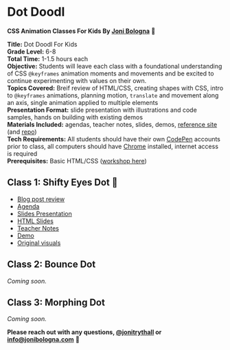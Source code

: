 # Dot Doodl
**CSS Animation Classes For Kids By [Joni Bologna](https://twitter.com/JoniTrythall)** 🐷

**Title:** Dot Doodl For Kids<br>
**Grade Level:** 6-8<br>
**Total Time:** 1-1.5 hours each<br>
**Objective:** Students will leave each class with a foundational understanding of CSS `@keyframes` animation moments and movements and be excited to continue experimenting with values on their own.<br> 
**Topics Covered:** Breif review of HTML/CSS, creating shapes with CSS, intro to `@keyframes` animations, planning motion, `translate` and movement along an axis, single animation applied to multiple elements<br>
**Presentation Format:** slide presentation with illustrations and code samples, hands on building with existing demos<br>
**Materials Included:** agendas, teacher notes, slides, demos, [reference site](http://www.dotdoodl.com/) (and [repo](https://github.com/jonitrythall/dotdoodl))<br> 
**Tech Requirements:** All students should have their own [CodePen](http://codepen.io/) accounts prior to class, all computers should have [Chrome](https://www.google.com/chrome/) installed, internet access is required<br>
**Prerequisites:** Basic HTML/CSS ([workshop here](https://github.com/jonitrythall/tutstownworkshop))<br>

## Class 1: Shifty Eyes Dot 🔵

* [Blog post review]()
* [Agenda](https://docs.google.com/document/d/1rv8SkQwUP-PGetV-ByROscOrxmsI6re2dkUQq3-cZl4/edit?usp=sharing)
* [Slides Presentation](http://slides.com/jonibologna/intro-to-css-animation-1-kids#/)
* [HTML Slides](https://github.com/jonitrythall/dotdoodl-kid-classes/blob/master/class-one-slides.html)
* [Teacher Notes](https://docs.google.com/document/d/1q3igOFoHnfXRRegRSzs1qnfhNhNAqFegTqsQqBSZfMA/edit?usp=sharing)
* [Demo](http://codepen.io/jonitrythall/pen/GrWPoX/)
* [Original visuals](https://github.com/jonitrythall/dotdoodl-kid-classes/tree/master/class1-original-visuals)

## Class 2: Bounce Dot
*Coming soon.*

## Class 3: Morphing Dot
*Coming soon.*


**Please reach out with any questions, [@jonitrythall]() or [info@jonibologna.com]()** 👋
